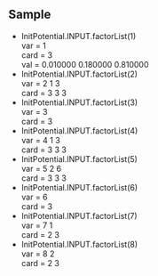 ## Sample
- InitPotential.INPUT.factorList(1)  
var  =  1  
card =  3  
val  =  0.010000   0.180000   0.810000
- InitPotential.INPUT.factorList(2)  
var  =  2 1 3  
card =  3 3 3  
- InitPotential.INPUT.factorList(3)  
var  =  3  
card =  3  
- InitPotential.INPUT.factorList(4)  
var  =  4 1 3    
card =  3 3 3         
- InitPotential.INPUT.factorList(5)  
var  =  5 2 6  
card =  3 3 3 
- InitPotential.INPUT.factorList(6)  
var  =  6  
card =  3  
- InitPotential.INPUT.factorList(7)  
var  =  7 1  
card =  2 3  
- InitPotential.INPUT.factorList(8)  
var  =  8 2   
card =  2 3  


